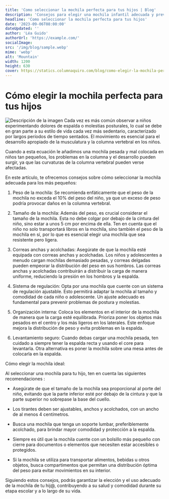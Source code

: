 ```yaml
---
title: 'Como seleccionar la mochila perfecta para tus hijos | Blog'
description: 'Consejos para elegir una mochila infantil adecuada y prevenir problemas de espalda: peso adecuado, tamaño, correas anchas, regulación, organización interna.'
headline: 'Como seleccionar la mochila perfecta para tus hijos'
date: '2023-09-06T08:00:00'
dateUpdated: ''
author: 'Léa Guido'
authorUrl: 'https://example.com/'
socialImage:
src: '/img/blog/sample.webp'
mime: 'webp'
alt: 'Mountain'
width: 1200
height: 630
cover: https://statics.columnaquiro.com/blog/como-elegir-la-mochila-perfecta-para-tus-hijos.webp
---
```



# Cómo elegir la mochila perfecta para tus hijos 
![Descripción de la imagen](https://statics.columnaquiro.com/blog/como-elegir-la-mochila-perfecta-para-tus-hijos.webp)
Cada vez es más común observar a niños experimentando dolores de espalda o molestias posturales, lo cual se debe en gran parte a su estilo de vida cada vez más sedentario, caracterizado por largos períodos de tiempo sentados. El movimiento es esencial para el desarrollo apropiado de la musculatura y la columna vertebral en los niños.

Cuando a esta ecuación le añadimos una mochila pesada y mal colocada en niños tan pequeños, los problemas en la columna y el desarrollo pueden surgir, ya que las curvaturas de la columna vertebral pueden verse afectadas.

En este artículo, te ofrecemos consejos sobre cómo seleccionar la mochila adecuada para los más pequeños:

1. Peso de la mochila: Se recomienda enfáticamente que el peso de la mochila no exceda el 10% del peso del niño, ya que un exceso de peso podría provocar daños en la columna vertebral.

2. Tamaño de la mochila: Además del peso, es crucial considerar el tamaño de la mochila. Esta no debe colgar por debajo de la cintura del niño, sino estar a unos 5 cm por encima de ella. Ten en cuenta que el niño no solo transportará libros en la mochila, sino también el peso de la mochila en sí, por lo que es esencial elegir una mochila que sea resistente pero ligera.

3. Correas anchas y acolchadas: Asegúrate de que la mochila esté equipada con correas anchas y acolchadas. Los niños y adolescentes a menudo cargan mochilas demasiado pesadas, y correas delgadas pueden empeorar la distribución del peso en sus hombros. Las correas anchas y acolchadas contribuirán a distribuir la carga de manera uniforme, reduciendo la presión en los hombros y la espalda.

4. Sistema de regulación: Opta por una mochila que cuente con un sistema de regulación ajustable. Esto permitirá adaptar la mochila al tamaño y comodidad de cada niño o adolescente. Un ajuste adecuado es fundamental para prevenir problemas de postura y molestias.

5. Organización interna: Coloca los elementos en el interior de la mochila de manera que la carga esté equilibrada. Prioriza poner los objetos más pesados en el centro y los más ligeros en los laterales. Este enfoque mejora la distribución de peso y evita problemas en la espalda.

6. Levantamiento seguro: Cuando debas cargar una mochila pesada, ten cuidado a siempre tener la espalda recta y usando el core para levantarla. Otra alternativa es poner la mochila sobre una mesa antes de colocarla en la espalda.

Cómo elegir la mochila ideal:

Al seleccionar una mochila para tu hijo, ten en cuenta las siguientes recomendaciones :

- Asegúrate de que el tamaño de la mochila sea proporcional al porte del niño, evitando que la parte inferior esté por debajo de la cintura y que la parte superior no sobrepase la base del cuello.

- Los tirantes deben ser ajustables, anchos y acolchados, con un ancho de al menos 4 centímetros.

-   Busca una mochila que tenga un soporte lumbar, preferiblemente acolchado, para brindar mayor comodidad y protección a la espalda.

-   Siempre es útil que la mochila cuente con un bolsillo más pequeño con cierre para documentos o elementos que necesiten estar accesibles o protegidos.

-   Si la mochila se utiliza para transportar alimentos, bebidas u otros objetos, busca compartimentos que permitan una distribución óptima del peso para evitar movimientos en su interior.

Siguiendo estos consejos, podrás garantizar la elección y el uso adecuado de la mochila de tu hij@, contribuyendo a su salud y comodidad durante su etapa escolar y a lo largo de su vida.
